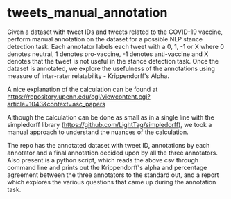 # tweets_manual_annotation
Given a dataset with tweet IDs and tweets related to the COVID-19 vaccine, perform manual annotation on the dataset for a possible NLP stance detection task. 
Each annotator labels each tweet with a 0, 1, -1 or X where 0 denotes neutral, 1 denotes pro-vaccine, -1 denotes anti-vaccine and X denotes that the tweet is not useful in the stance detection task. 
Once the dataset is annotated, we explore the usefulness of the annotations using measure of inter-rater relatability - Krippendorff's Alpha. 

A nice explanation of the calculation can be found at https://repository.upenn.edu/cgi/viewcontent.cgi?article=1043&context=asc_papers

Although the calculation can be done as small as in a single line with the simpledorff library (https://github.com/LightTag/simpledorff), we took a manual approach to understand the nuances of the calculation. 

The repo has the annotated dataset with tweet ID, annotations by each annotator and a final annotation decided upon by all the three annotators. 
Also present is a python script, which reads the above csv through command line and prints out the Krippendorff's alpha and percentage agreement between the three annotators to the standard out, and a report which explores the various questions that came up during the annotation task. 
